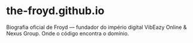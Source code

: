 # the-froyd.github.io
Biografia oficial de Froyd — fundador do império digital VibEazy Online &amp; Nexus Group. Onde o código encontra o domínio.
